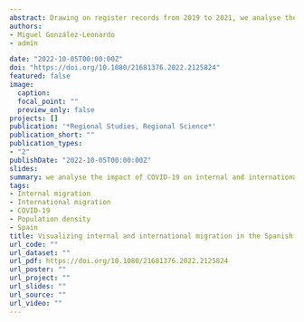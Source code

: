 ```yaml
---
abstract: Drawing on register records from 2019 to 2021, we analyse the impact of COVID-19 on internal and international migration across the 50 Spanish provinces (NUTS-3 regions). Our results show that net-international migration declined in all the provinces during the pandemic, particularly in high-population-density areas. Certain depopulated provinces registered significant positive net-internal migration rates, while the most populous areas displayed population losses through internal migration. Generally, the total migration balance decreased in most provinces, primarily driven by the drop in international migration. Changes in internal and international migration persisted over time, although patterns tended to converge to pre-pandemic levels in late 2021.
authors:
- Miguel González-Leonardo
- admin

date: "2022-10-05T00:00:00Z"
doi: "https://doi.org/10.1080/21681376.2022.2125824"
featured: false
image:
  caption: 
  focal_point: ""
  preview_only: false
projects: []
publication: '*Regional Studies, Regional Science*'
publication_short: ""
publication_types:
- "2"
publishDate: "2022-10-05T00:00:00Z"
slides: 
summary: we analyse the impact of COVID-19 on internal and international migration across the 50 Spanish provinces (NUTS-3 regions).
tags:
- Internal migration
- International migration
- COVID-19
- Population density
- Spain
title: Visualizing internal and international migration in the Spanish provinces during the COVID-19 pandemic
url_code: ""
url_dataset: ""
url_pdf: https://doi.org/10.1080/21681376.2022.2125824
url_poster: ""
url_project: ""
url_slides: ""
url_source: ""
url_video: ""
---
```

